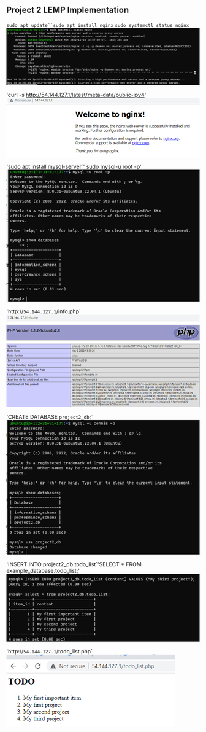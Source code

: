 ## Project 2 LEMP Implementation

`sudo apt update``sudo apt install nginx`
`sudo systemctl status nginx`
![nginx status](./images/nginx-status.PNG)

'curl -s http://54.144.127.1/latest/meta-data/public-ipv4'
![nginx web status](./images/nginx-web-status.PNG)

'sudo apt install mysql-server`' sudo mysql-u root -p'
![mysql status](./images/Mysql-p2.PNG)

'http://`54.144.127.1`/info.php`
![php status](./images/php-status.PNG)

'CREATE DATABASE `project2_db`;`
![DB status](./images/Dennis_DB-access.PNG)

'INSERT INTO project2_db.todo_list`'SELECT * FROM example_database.todo_list;'
![php status](./images/Dennis_db_test.PNG)

'http://`54.144.127.1`/todo_list.php`
![php status](./images/PHP_Webcontent_script.PNG)